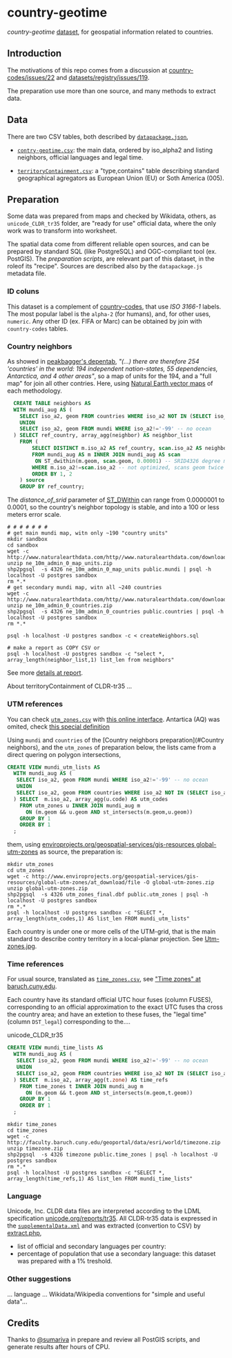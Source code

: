 # country-geotime
*country-geotime* [dataset](https://github.com/datasets), for geospatial information related to countries.

## Introduction
The motivations of this repo comes from a discussion at [country-codes/issues/22](https://github.com/datasets/country-codes/issues/22) and [datasets/registry/issues/119](https://github.com/datasets/registry/issues/119#issuecomment-142620724).

The  preparation use more than one source, and many methods to extract data. 

## Data 
There are two CSV tables, both described by [`datapackage.json`](datapackage.json),

* [`contry-geotime.csv`](data/contry-geotime.csv): the main data, ordered by iso_alpha2 and listing neighbors, official languages and legal time.

* [`territoryContainment.csv`](data/territoryContainment.csv): a "type,contains" table describing standard geographical agregators as European Union (EU) or Soth America (005).

## Preparation

Some data was prepared from maps and checked by Wikidata, others, as `unicode_CLDR_tr35` folder, are "ready for use" official data, where the only work was to transform into worksheet.

The spatial data come from different reliable open sources, and can be prepared by standard SQL (like PostgreSQL) and OGC-compliant tool (ex. PostGIS).  The *preparation scripts*, are relevant part of this dataset, in the roleof its "recipe". Sources are described also by the `datapackage.js` metadata file.

### ID coluns
This dataset is a complement of [country-codes](https://github.com/datasets/country-codes), that use *ISO 3166-1* labels. 
The most popular label is the `alpha-2`  (for humans), and, for other uses,  `numeric`. Any other ID (ex. FIFA or Marc) can be obtained by join with `country-codes` tables.

### Country neighbors

As showed in [peakbagger's depentab](http://peakbagger.com/pbgeog/countries.aspx#depentab), *"(...) there are therefore 254 'countries' in the world: 194 independent nation-states, 55 dependencies, Antarctica, and 4 other areas"*, so a map of units for the 194, and a "full map" for join all other contries. Here, using  [Natural Earth  vector maps](http://www.naturalearthdata.com/downloads/10m-cultural-vectors/10m-admin-0-countries/) of each methodology.

```sql
  CREATE TABLE neighbors AS
  WITH mundi_aug AS (
    SELECT iso_a2, geom FROM countries WHERE iso_a2 NOT IN (SELECT iso_a2 FROM mundi)
    UNION 
    SELECT iso_a2, geom FROM mundi WHERE iso_a2!='-99' -- no ocean
  ) SELECT ref_country, array_agg(neighbor) AS neighbor_list
    FROM (
	    SELECT DISTINCT m.iso_a2 AS ref_country, scan.iso_a2 AS neighbor
	    FROM mundi_aug AS m INNER JOIN mundi_aug AS scan
		 ON ST_dwithin(m.geom, scan.geom, 0.00001) -- SRID4326 degree metric
	    WHERE m.iso_a2!=scan.iso_a2 -- not optimized, scans geom twice
	    ORDER BY 1, 2
    ) source
    GROUP BY ref_country;
```
The *distance_of_srid* parameter of [ST_DWithin](http://postgis.net/docs/ST_DWithin.html) can range from 0.0000001 to 0.0001, so the country's neighbor topology is stable, and into a 100 or less meters error scale.

```shell
# # # # # # #
# get main mundi map, witn only ~190 "country units"
mkdir sandbox
cd sandbox
wget -c http://www.naturalearthdata.com/http//www.naturalearthdata.com/download/10m/cultural/ne_10m_admin_0_map_units.zip
unzip ne_10m_admin_0_map_units.zip
shp2pgsql  -s 4326 ne_10m_admin_0_map_units public.mundi | psql -h localhost -U postgres sandbox
rm *.*
# get secondary mundi map, witn all ~240 countries
wget -c http://www.naturalearthdata.com/http//www.naturalearthdata.com/download/10m/cultural/ne_10m_admin_0_countries.zip
unzip ne_10m_admin_0_countries.zip
shp2pgsql  -s 4326 ne_10m_admin_0_countries public.countries | psql -h localhost -U postgres sandbox
rm *.*

psql -h localhost -U postgres sandbox -c < createNeighbors.sql

# make a report as COPY CSV or 
psql -h localhost -U postgres sandbox -c "select *, array_length(neighbor_list,1) list_len from neighbors"
```

See more [details at report](https://github.com/ppKrauss/country-geotime/wiki/Country-neighbors,-preparation-report).

About territoryContainment of CLDR-tr35 ...

###  UTM references
You can check [`utm_zones.csv`](.data/utm_zones.csv) with [this online interface](http://earth-info.nga.mil/GandG/coordsys/grids/utm_1km_polyline_dloads.html). Antartica (AQ) was omited, check [this special definition](http://portal.uni-freiburg.de/AntSDI/standardsspecifications/refsystemandprojections/projections/utm.gif/image_view_fullscreen)

Using `mundi` and `countries` of the [Country neighbors preparation](#Country neighbors), and the `utm_zones` of preparation below, the lists came from a direct quering on polygon intersections, 

```sql
CREATE VIEW mundi_utm_lists AS
  WITH mundi_aug AS (
   SELECT iso_a2, geom FROM mundi WHERE iso_a2!='-99' -- no ocean
   UNION
   SELECT iso_a2, geom FROM countries WHERE iso_a2 NOT IN (SELECT iso_a2 FROM mundi)
  ) SELECT  m.iso_a2, array_agg(u.code) AS utm_codes
    FROM utm_zones u INNER JOIN mundi_aug m 
      ON (m.geom && u.geom AND st_intersects(m.geom,u.geom))
    GROUP BY 1
    ORDER BY 1
  ;
```
them, using [enviroprojects.org/geospatial-services/gis-resources global-utm-zones](http://www.enviroprojects.org/geospatial-services/gis-resources/global-utm-zones/view) as source, the preparation is: 
```shell
mkdir utm_zones
cd utm_zones
wget -c http://www.enviroprojects.org/geospatial-services/gis-resources/global-utm-zones/at_download/file -O global-utm-zones.zip
unzip global-utm-zones.zip
shp2pgsql  -s 4326 utm_zones_final.dbf public.utm_zones | psql -h localhost -U postgres sandbox
rm *.*
psql -h localhost -U postgres sandbox -c "SELECT *, array_length(utm_codes,1) AS list_len FROM mundi_utm_lists"
```

Each country is under one or more cells of the UTM-grid, that is the main standard to describe contry territory in a local-planar projection. See [Utm-zones.jpg](https://upload.wikimedia.org/wikipedia/commons/e/ed/Utm-zones.jpg).

### Time references 
For usual source, translated as [`time_zones.csv`](https://github.com/ppKrauss/country-geotime/blob/master/data/time_zones.csv), see ["Time zones" at baruch.cuny.edu](https://www.baruch.cuny.edu/confluence/display/geoportal/ESRI+International+Data).

Each country have its standard official UTC hour fuses (column FUSES), corresponding to an official approximation to the exact UTC fuses tha cross the country area; and have an extetion to these fuses, the "legal time" (column `DST_legal`) corresponding to the....

unicode_CLDR_tr35

```sql
CREATE VIEW mundi_time_lists AS
  WITH mundi_aug AS (
   SELECT iso_a2, geom FROM mundi WHERE iso_a2!='-99' -- no ocean
   UNION
   SELECT iso_a2, geom FROM countries WHERE iso_a2 NOT IN (SELECT iso_a2 FROM mundi)
  ) SELECT  m.iso_a2, array_agg(t.zone) AS time_refs
    FROM time_zones t INNER JOIN mundi_aug m 
      ON (m.geom && t.geom AND st_intersects(m.geom,t.geom))
    GROUP BY 1
    ORDER BY 1
  ;
```
```shell
mkdir time_zones
cd time_zones
wget -c http://faculty.baruch.cuny.edu/geoportal/data/esri/world/timezone.zip
unzip timezone.zip
shp2pgsql  -s 4326 timezone public.time_zones | psql -h localhost -U postgres sandbox
rm *.*
psql -h localhost -U postgres sandbox -c "SELECT *, array_length(time_refs,1) AS list_len FROM mundi_time_lists"
```

### Language 

Unicode, Inc. CLDR data files are interpreted according to the LDML specification [unicode.org/reports/tr35](http://unicode.org/reports/tr35/). All CLDR-tr35 data is expressed in the [`supplementalData.xml`](originals/supplementalData.xml) and was extracted (convertion to CSV) by [extract.php](originals/sandbox/unicode_CLDR_tr35/extract.php),

* list of official and secondary languages per country: 
* percentage of population that use a secondary language: this dataset was prepared with a 1% treshold.

### Other suggestions

... language ...  Wikidata/Wikipedia conventions for "simple and useful data"... 

## Credits

Thanks to [@sumariva](https://github.com/sumariva) in prepare and review all PostGIS scripts, and generate results after hours of CPU. 


